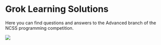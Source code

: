 # Grok Learning Solutions

Here you can find questions and answers to the Advanced branch of the NCSS programming competition.

[<img src="https://discordapp.com/api/guilds/345787308282478592/widget.png?style=banner2">](https://discord.gg/pmQSbAd) 

